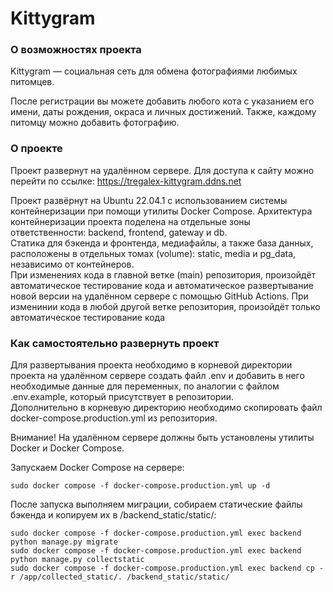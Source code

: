 # Kittygram

### О возможностях проекта
Kittygram — социальная сеть для обмена фотографиями любимых питомцев.

После регистрации вы можете добавить любого кота с указанием его имени, даты рождения, окраса и личных достижений. Также, каждому питомцу можно добавить фотографию.

### О проекте
Проект развернут на удалённом сервере.
Для доступа к сайту можно перейти по ссылке: https://tregalex-kittygram.ddns.net

Проект развёрнут на Ubuntu 22.04.1 с использованием системы контейнеризации при помощи утилиты Docker Compose. Архитектура контейнеризации проекта поделена на отдельные зоны ответственности: backend, frontend, gateway и db.<br>
Статика для бэкенда и фронтенда, медиафайлы, а также база данных, расположены в отдельных томах (volume): static, media и pg_data, независимо от контейнеров.<br>
При изменениях кода в главной ветке (main) репозитория, произойдёт автоматическое тестирование кода и автоматическое развертывание новой версии на удалённом сервере с помощью GitHub Actions. При изменинии кода в любой другой ветке репозитория, произойдёт только автоматическое тестирование кода<br>

### Как самостоятельно развернуть проект
Для развертывания проекта необходимо в корневой директории проекта на удалённом сервере создать файл .env и добавить в него необходимые данные для переменных, по аналогии с файлом .env.example, который присутствует в репозитории.<br>
Дополнительно в корневую директорию необходимо скопировать файл docker-compose.production.yml из репозитория.<br>

Внимание! На удалённом сервере должны быть установлены утилиты Docker и Docker Compose.<br>

Запускаем Docker Compose на сервере:
```
sudo docker compose -f docker-compose.production.yml up -d
```
После запуска выполняем миграции, собираем статические файлы бэкенда и копируем их в /backend_static/static/:
```
sudo docker compose -f docker-compose.production.yml exec backend python manage.py migrate
sudo docker compose -f docker-compose.production.yml exec backend python manage.py collectstatic
sudo docker compose -f docker-compose.production.yml exec backend cp -r /app/collected_static/. /backend_static/static/
```
